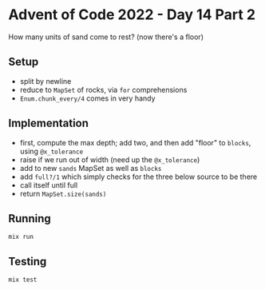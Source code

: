 # Advent of Code 2022 - Day 14 Part 2

How many units of sand come to rest? (now there's a floor)

## Setup

* split by newline
* reduce to `MapSet` of rocks, via `for` comprehensions
* `Enum.chunk_every/4` comes in very handy

## Implementation

* first, compute the max depth; add two, and then add "floor" to `blocks`, using
  `@x_tolerance`
* raise if we run out of width (need up the `@x_tolerance`)
* add to new `sands` MapSet as well as `blocks`
* add `full?/1` which simply checks for the three below source to be there
* call itself until full
* return `MapSet.size(sands)`

## Running

`mix run`

## Testing

`mix test`

